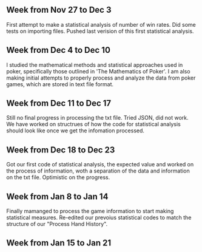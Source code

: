 ## Week from Nov 27 to Dec 3
First attempt to make a statistical analysis of number of win rates. 
Did some tests on importing files. 
Pushed last verision of this first statistical analysis.
## Week from Dec 4 to Dec 10
I studied the mathematical methods and statistical approaches used in poker, specifically those outlined in 'The Mathematics of Poker'. I am also making initial attempts to properly process and analyze the data from poker games, which are stored in text file format.
## Week from Dec 11 to Dec 17 
Still no final progress in processing the txt file. Tried JSON, did not work. We have worked on structrues of how the code for statistical analysis should look like once we get the infomation processed. 
## Week from Dec 18 to Dec 23 
Got our first code of statistical analysis, the expected value and worked on the process of information, woth a separation of the data and information on the txt file. Optimistic on the progress. 
## Week from Jan 8 to Jan 14
Finally mamanged to process the game information to start making statistical measures. Re-edited our prevoius statistical codes to match the structure of our "Process Hand History".
## Week from Jan 15 to Jan 21
